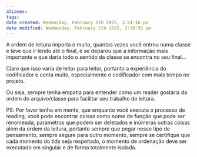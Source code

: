 ```yaml
---
aliases: 
tags: 
date created: Wednesday, February 5th 2025, 3:24:16 pm
date modified: Wednesday, February 5th 2025, 3:30:55 pm
---
```

A ordem de leitura importa e muito, quantas vezes você entrou numa classe e teve que ir lendo até o final, e se deparou que a informação mais importante e que daria todo o sentido da classe se encontra no seu final...

Claro que isso varia de leitor para leitor, portanto a experiência do codificador e conta muito, especialmente o codificador com mais tempo no projeto.

Ou seja, sempre tenha empatia para entender como um reader gostaria da ordem do arquivo/classe para facilitar seu trabalho de leitura.

PS: Por favor tenha em mente, que enquanto você executa o processo de reading, você pode encontrar coisas como nome de função que pode ser renomeada, parametros que podem ser deletados e inúmeras outras coisas além da ordem da leitura, portanto sempre que pegar nesse tipo de pensamento, sempre segure para outro momento, sempre se certifique que cada momento do tidy seja respeitado, o momento de ordenação deve ser executado em singular e de forma totalmente isolada.

